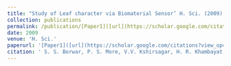 ```yaml
---
title: "Study of Leaf character via Biomaterial Sensor’ H. Sci. (2009) 205-209."
collection: publications
permalink: /publication/[Paper1]([url](https://scholar.google.com/citations?view_op=view_citation&hl=en&user=1JNHAv0AAAAJ&citation_for_view=1JNHAv0AAAAJ:9yKSN-GCB0IC))
date: 2009
venue: 'H. Sci.'
paperurl: '[Paper1]([url](https://scholar.google.com/citations?view_op=view_citation&hl=en&user=1JNHAv0AAAAJ&citation_for_view=1JNHAv0AAAAJ:9yKSN-GCB0IC))'
citation: ' S. S. Borwar, P. S. More, V.V. Kshirsagar, H. R. Khambayat, A.V. Shelke, A. R. Junghare, A.U. Ubale and C.S. Ghuge, (2009). &quot;[Study of Leaf character via Biomaterial Sensor](https://scholar.google.com/citations?view_op=view_citation&hl=en&user=1JNHAv0AAAAJ&citation_for_view=1JNHAv0AAAAJ:9yKSN-GCB0IC).&quot; <i>H. Sci.</i>. 1(1).'
---
```

